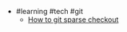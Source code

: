 - #learning #tech #git
	- [How to git sparse checkout](https://claude.ai/chat/788710f4-e6cd-4c73-94ad-1897782d2a83)